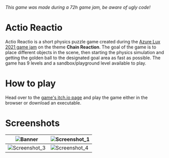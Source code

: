 *This game was made during a 72h game jam, be aware of ugly code!*

# Actio Reactio
Actio Reactio is a short physics puzzle game created during the [Azure Lux 2021 game jam](https://itch.io/jam/azure-lux) on the theme **Chain Reaction**. The goal of the game is to place different objects in the scene, then starting the physics simulation and getting the golden ball to the designated goal area as fast as possible.
The game has 9 levels and a sandbox/playground level available to play.

# How to play
Head over to the [game's itch.io page](https://flipflostudios.itch.io/actio-reactio) and play the game either in the browser or download an executable.

# Screenshots
![Banner](https://user-images.githubusercontent.com/27728267/134023979-723dcb36-a012-48c7-bfa9-ac5c97b13bec.png) | ![Screenshot_1](https://user-images.githubusercontent.com/27728267/134023991-31b87cbd-43b3-4dec-b40b-9d0986918475.png)
------------ | -------------
![Screenshot_3](https://user-images.githubusercontent.com/27728267/134024002-a6f9d107-7c36-41a4-965b-daf3f3d932ca.png) | ![Screenshot_4](https://user-images.githubusercontent.com/27728267/134024010-a082cca0-ba4e-4d65-8d46-6d70582d7b9f.png)

